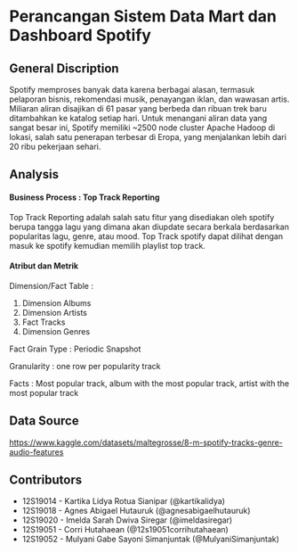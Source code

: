 # Perancangan Sistem Data Mart dan Dashboard Spotify

## General Discription
Spotify memproses banyak data karena berbagai alasan, termasuk pelaporan bisnis, rekomendasi musik, penayangan iklan, dan wawasan artis. Miliaran aliran disajikan di 61 pasar yang berbeda dan ribuan trek baru ditambahkan ke katalog setiap hari. Untuk menangani aliran data yang sangat besar ini, Spotify memiliki ~2500 node cluster Apache Hadoop di lokasi, salah satu penerapan terbesar di Eropa, yang menjalankan lebih dari 20 ribu pekerjaan sehari.

## Analysis

#### Business Process : Top Track Reporting
Top Track Reporting adalah salah satu fitur yang disediakan oleh spotify berupa tangga lagu yang dimana akan diupdate secara berkala berdasarkan popularitas lagu, genre, atau mood. Top Track spotify dapat dilihat dengan masuk ke spotify kemudian memilih playlist top track. 

#### Atribut dan Metrik
Dimension/Fact Table :
1. Dimension Albums
2. Dimension Artists
3. Fact Tracks
4. Dimension Genres

Fact Grain Type : Periodic Snapshot

Granularity : one row per popularity track

Facts : Most popular track, album with the most popular track, artist with the most popular track

## Data Source
https://www.kaggle.com/datasets/maltegrosse/8-m-spotify-tracks-genre-audio-features 

## Contributors
+ 12S19014 - Kartika Lidya Rotua Sianipar (@kartikalidya)
+ 12S19018 - Agnes Abigael Hutauruk (@agnesabigaelhutauruk)
+ 12S19020 - Imelda Sarah Dwiva Siregar (@imeldasiregar)
+ 12S19051 - Corri Hutahaean (@12s19051corrihutahaean)
+ 12S19052 - Mulyani Gabe Sayoni Simanjuntak (@MulyaniSimanjuntak)

